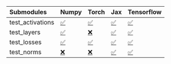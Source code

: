 | Submodules       | Numpy                                                                                                                           | Torch                                                                                                                           | Jax                                                                                                                             | Tensorflow                                                                                                                      |
|:-----------------|:--------------------------------------------------------------------------------------------------------------------------------|:--------------------------------------------------------------------------------------------------------------------------------|:--------------------------------------------------------------------------------------------------------------------------------|:--------------------------------------------------------------------------------------------------------------------------------|
| test_activations | <a href="https://github.com/unifyai/ivy/runs/7831654452?check_suite_focus=true" rel="noopener noreferrer" target="_blank">✅</a> | <a href="https://github.com/unifyai/ivy/runs/7831654711?check_suite_focus=true" rel="noopener noreferrer" target="_blank">✅</a> | <a href="https://github.com/unifyai/ivy/runs/7831654903?check_suite_focus=true" rel="noopener noreferrer" target="_blank">✅</a> | <a href="https://github.com/unifyai/ivy/runs/7831655099?check_suite_focus=true" rel="noopener noreferrer" target="_blank">✅</a> |
| test_layers      | <a href="https://github.com/unifyai/ivy/runs/7831654508?check_suite_focus=true" rel="noopener noreferrer" target="_blank">✅</a> | <a href="https://github.com/unifyai/ivy/runs/7831654768?check_suite_focus=true" rel="noopener noreferrer" target="_blank">❌</a> | <a href="https://github.com/unifyai/ivy/runs/7831654949?check_suite_focus=true" rel="noopener noreferrer" target="_blank">✅</a> | <a href="https://github.com/unifyai/ivy/runs/7831655142?check_suite_focus=true" rel="noopener noreferrer" target="_blank">✅</a> |
| test_losses      | <a href="https://github.com/unifyai/ivy/runs/7831654577?check_suite_focus=true" rel="noopener noreferrer" target="_blank">✅</a> | <a href="https://github.com/unifyai/ivy/runs/7831654813?check_suite_focus=true" rel="noopener noreferrer" target="_blank">✅</a> | <a href="https://github.com/unifyai/ivy/runs/7831655008?check_suite_focus=true" rel="noopener noreferrer" target="_blank">✅</a> | <a href="https://github.com/unifyai/ivy/runs/7831655199?check_suite_focus=true" rel="noopener noreferrer" target="_blank">✅</a> |
| test_norms       | <a href="https://github.com/unifyai/ivy/runs/7831654648?check_suite_focus=true" rel="noopener noreferrer" target="_blank">❌</a> | <a href="https://github.com/unifyai/ivy/runs/7831654852?check_suite_focus=true" rel="noopener noreferrer" target="_blank">❌</a> | <a href="https://github.com/unifyai/ivy/runs/7831655050?check_suite_focus=true" rel="noopener noreferrer" target="_blank">✅</a> | <a href="https://github.com/unifyai/ivy/runs/7831655256?check_suite_focus=true" rel="noopener noreferrer" target="_blank">✅</a> |